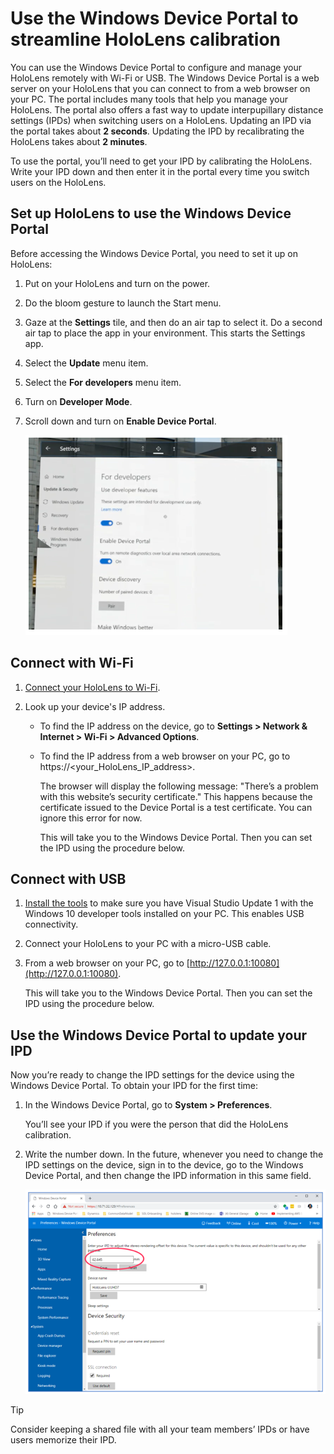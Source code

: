 

# Use the Windows Device Portal to streamline HoloLens calibration
 
You can use the Windows Device Portal to configure and manage your HoloLens remotely with Wi-Fi or USB. The Windows Device Portal is a web server on your HoloLens that you can connect to from a web browser on your PC. The portal includes many tools that help you manage your HoloLens. The portal also offers a fast way to update interpupillary distance settings (IPDs) when switching users on a HoloLens. Updating an IPD via the portal takes about **2 seconds**. Updating the IPD by recalibrating the HoloLens takes about **2 minutes**.

To use the portal, you’ll need to get your IPD by calibrating the HoloLens. Write your IPD down and then enter it in the portal every time you switch users on the HoloLens. 

## Set up HoloLens to use the Windows Device Portal

Before accessing the Windows Device Portal, you need to set it up on HoloLens:

1.	Put on your HoloLens and turn on the power.

2.	Do the bloom gesture to launch the Start menu.

3.	Gaze at the **Settings** tile, and then do an air tap to select it. Do a second air tap to place the app in your environment. This starts the Settings app.

4.	Select the **Update** menu item.

5.	Select the **For developers** menu item.

6.	Turn on **Developer Mode**.

7.	Scroll down and turn on **Enable Device Portal**.

    ![Enable Device Portal setting)](media/developers-settings.PNG "Enable Device Portal setting")
 
## Connect with Wi-Fi

1.	[Connect your HoloLens to Wi-Fi](https://docs.microsoft.com/en-us/windows/mixed-reality/connecting-to-wi-fi-on-hololens).

2.	Look up your device's IP address.

    - To find the IP address on the device, go to **Settings > Network & Internet > Wi-Fi > Advanced Options**.
    
    - To find the IP address from a web browser on your PC, go to https://<your_HoloLens_IP_address>.
    
      The browser will display the following message: "There’s a problem with this website’s security certificate." This happens because the certificate issued to the Device Portal is a test certificate. You can ignore this error for now.

      This will take you to the Windows Device Portal. Then you can set the IPD using the procedure below.

## Connect with USB

1.	[Install the tools](https://docs.microsoft.com/en-us/windows/mixed-reality/install-the-tools) to make sure you have Visual Studio Update 1 with the Windows 10 developer tools installed on your PC. This enables USB connectivity.

2.	Connect your HoloLens to your PC with a micro-USB cable.

3.	From a web browser on your PC, go to [http://127.0.0.1:10080](http://127.0.0.1:10080).

    This will take you to the Windows Device Portal. Then you can set the IPD using the procedure below.

## Use the Windows Device Portal to update your IPD

Now you’re ready to change the IPD settings for the device using the Windows Device Portal. To obtain your IPD for the first time:

1.	In the Windows Device Portal, go to **System > Preferences**. 

    You’ll see your IPD if you were the person that did the HoloLens calibration.

2.	Write the number down. In the future, whenever you need to change the IPD settings on the device, sign in to the device, go to the Windows Device Portal, and then change the IPD information in this same field. 

    ![IPD setting)](media/ipd-setting.PNG "IPD setting")
 
> [!TIP]
> Consider keeping a shared file with all your team members’ IPDs or have users memorize their IPD. 


